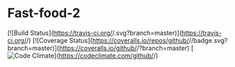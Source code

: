# Fast-food-2
[![Build Status](https://travis-ci.org/<github username>/<repo name>.svg?branch=master)](https://travis-ci.org/<github username>/<repo name>)
[![Coverage Status](https://coveralls.io/repos/github/<github username>/<repo name>/badge.svg?branch=master)](https://coveralls.io/github/<github username>/<repo name>?branch=master)
[![Code Climate](https://codeclimate.com/github/codeclimate/codeclimate/badges/gpa.svg)](https://codeclimate.com/github/<github username>/<repo name>)
